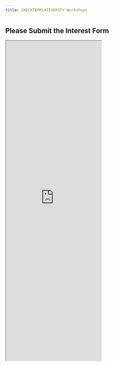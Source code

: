 ```yaml
---
title: CHECKTEMPLATEVERIFY Workshops
---
```


## Please Submit the Interest Form

<div class="embed-responsive embed-responsive-4by3 card" style="height:1000px" >
<iframe class="embed-responsive-item"  style='height:100%' src="https://docs.google.com/forms/d/e/1FAIpQLScfohohiskeIckTv0Zo0XkwtKcwrRln-PbxWd1FdntMtTSu2g/viewform?embedded=true"></iframe>
</div>
<br>
